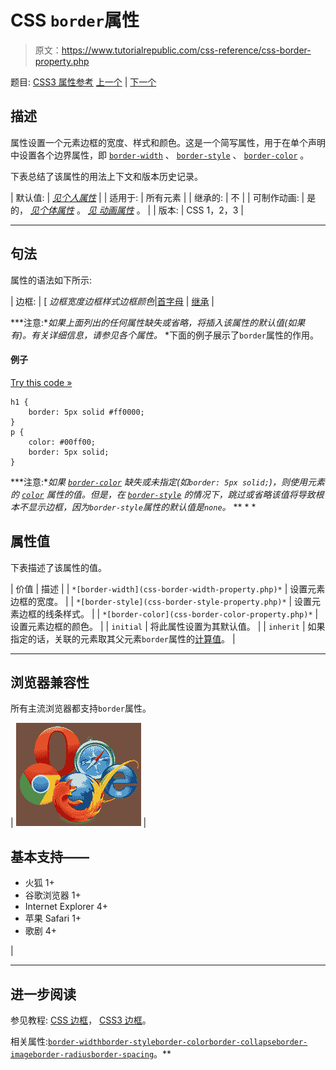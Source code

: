 # CSS `border`属性

> 原文：<https://www.tutorialrepublic.com/css-reference/css-border-property.php>

题目: [CSS3 属性参考](css3-properties.php) [上一个](css-background-repeat-property.php) | [下一个](css-border-bottom-property.php)

## 描述

属性设置一个元素边框的宽度、样式和颜色。这是一个简写属性，用于在单个声明中设置各个边界属性，即 [`border-width`](css-border-width-property.php) 、 [`border-style`](css-border-style-property.php) 、 [`border-color`](css-border-color-property.php) 。

下表总结了该属性的用法上下文和版本历史记录。

| 默认值: | *[见个人属性](#property-values)* |
| 适用于: | 所有元素 |
| 继承的: | 不 |
| 可制作动画: | 是的， *[见个体属性](#property-values)* 。 [*见* *动画属性*](css-animatable-properties.php) 。 |
| 版本: | CSS 1，2，3 |

* * *

## 句法

属性的语法如下所示:

| 边框: | [ *边框宽度边框样式边框颜色*&#124;[首字母](../definitions.php#initial) &#124; [继承](../definitions.php#inherit) |

 ***注意:**如果上面列出的任何属性缺失或省略，将插入该属性的默认值(如果有)。有关详细信息，请参见各个属性。*  *下面的例子展示了`border`属性的作用。

#### 例子

[Try this code »](../codelab.php?topic=css&file=border-property "Try this code using online Editor")

```
h1 {
    border: 5px solid #ff0000;
}
p {
    color: #00ff00;
    border: 5px solid;
}
```

 ***注意:**如果 [`border-color`](css-border-color-property.php) 缺失或未指定(如`border: 5px solid;`)，则使用元素的 [`color`](css-color-property.php) 属性的值。但是，在 [`border-style`](css-border-style-property.php) 的情况下，跳过或省略该值将导致根本不显示边框，因为`border-style`属性的默认值是`none`。*  ** * *

## 属性值

下表描述了该属性的值。

| 价值 | 描述 |
| `*[border-width](css-border-width-property.php)*` | 设置元素边框的宽度。 |
| `*[border-style](css-border-style-property.php)*` | 设置元素边框的线条样式。 |
| `*[border-color](css-border-color-property.php)*` | 设置元素边框的颜色。 |
| `initial` | 将此属性设置为其默认值。 |
| `inherit` | 如果指定的话，关联的元素取其父元素`border`属性的[计算值](../definitions.php#computed-value)。 |

* * *

## 浏览器兼容性

所有主流浏览器都支持`border`属性。

| ![Browsers Icon](img/e9331123c77668c1832e541c2fca1002.png) | 

## 基本支持——

*   火狐 1+
*   谷歌浏览器 1+
*   Internet Explorer 4+
*   苹果 Safari 1+
*   歌剧 4+

 |

* * *

## 进一步阅读

参见教程: [CSS 边框](../css-tutorial/css-border.php)， [CSS3 边框](../css-tutorial/css3-border.php)。

相关属性:[`border-width`](css-border-width-property.php)[`border-style`](css-border-style-property.php)[`border-color`](css-border-color-property.php)[`border-collapse`](css-border-collapse-property.php)[`border-image`](css3-border-image-property.php)[`border-radius`](css3-border-radius-property.php)[`border-spacing`](css-border-spacing-property.php)。**